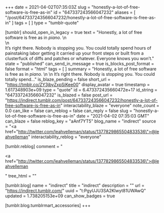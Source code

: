+++
date = 2021-04-02T07:35:03Z
slug = "honestly-a-lot-of-free-software-is-free-as-in"
id = "647337243566047232"
aliases = [ "/post/647337243566047232/honestly-a-lot-of-free-software-is-free-as-in" ]
tags = [ ]
type = "tumblr-quote"

[tumblr]
should_open_in_legacy = true
text = "Honestly, a lot of free software is free as in *piano.* \n<br/>\n<br/>It&rsquo;s right there. Nobody is stopping you. You could totally spend hours of painstaking labor getting it carried up your front steps or built from a clusterfuck of diffs and patches or whatever. Everyone knows you won&rsquo;t."
state = "published"
can_send_in_message = true
is_blocks_post_format = false
format = "html"
tags = [ ]
summary = "Honestly, a lot of free software is free as in *piano.* \n \n It’s right there. Nobody is stopping you. You could totally spend..."
is_blaze_pending = false
short_url = "https://tmblr.co/ZY3jbyZxpSiKee00"
display_avatar = true
timestamp = 1.617348903e+09
type = "quote"
id = 6.473372435660472e+17
id_string = "647337243566047232"
is_blazed = false
post_url = "https://indirect.tumblr.com/post/647337243566047232/honestly-a-lot-of-free-software-is-free-as-in"
interactability_blaze = "everyone"
note_count = 0.0
can_like = false
can_reblog = false
can_reply = false
slug = "honestly-a-lot-of-free-software-is-free-as-in"
date = "2021-04-02 07:35:03 GMT"
can_blaze = false
reblog_key = "aAnf7YT5"
blog_name = "indirect"
source = "<a href=\"http://twitter.com/leahvelleman/status/1377829865504833536\">@leahvelleman</a>"
interactability_reblog = "everyone"

[tumblr.reblog]
comment = "<p><a href=\"http://twitter.com/leahvelleman/status/1377829865504833536\">@leahvelleman</a></p>"
tree_html = ""

[tumblr.blog]
name = "indirect"
title = "indirect"
description = ""
url = "https://indirect.tumblr.com/"
uuid = "t:PgyUJU3SA2Klwyt81UWAwQ"
updated = 1.738205153e+09
can_show_badges = true

[tumblr.blog.tumblrmart_accessories]
+++
